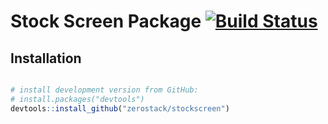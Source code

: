 # Stock Screen Package [![Build Status](https://travis-ci.org/ZeroStack/stockscreen.svg?branch=master)](https://travis-ci.org/ZeroStack/stockscreen)

Installation
------------

``` r

# install development version from GitHub:
# install.packages("devtools")
devtools::install_github("zerostack/stockscreen")
```